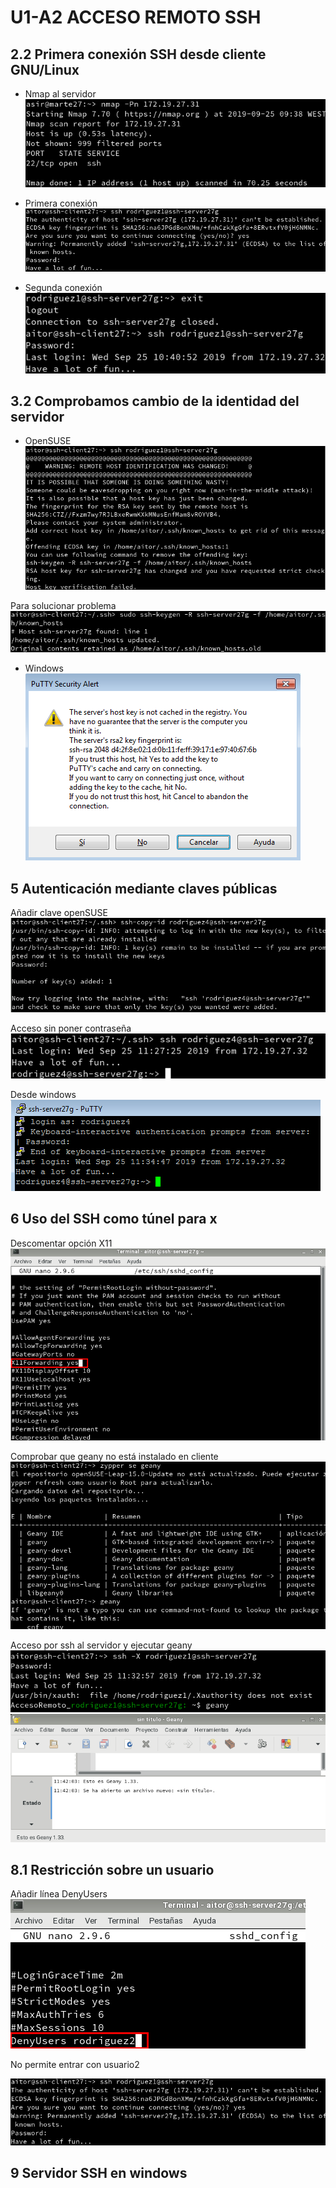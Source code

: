 # U1-A2 ACCESO REMOTO SSH

## 2.2 Primera conexión SSH desde cliente GNU/Linux
* Nmap al servidor
![](img/img0.png)

* Primera conexión
![](img/img1.png)

* Segunda conexión
![](img/img2.png)


## 3.2 Comprobamos cambio de la identidad del servidor
* OpenSUSE
![](img/img3.png)

Para solucionar problema
![](img/img4.png)


* Windows
![](img/img5.png)

## 5 Autenticación mediante claves públicas

Añadir clave openSUSE
![](img/img6.png)

Acceso sin poner contraseña
![](img/img7.png)

Desde windows
![](img/img8.png)

## 6 Uso del SSH como túnel para x

Descomentar opción X11
![](img/img9.png)

Comprobar que geany no está instalado en cliente
![](img/img10.png)

Acceso por ssh al servidor y ejecutar geany
![](img/img11.png)
![](img/img12.png)

## 8.1 Restricción sobre un usuario

Añadir línea DenyUsers
![](img/img13.png)

No permite entrar con usuario2

![](img/img1.png)

## 9 Servidor SSH en windows
